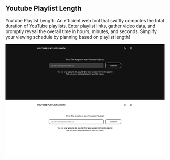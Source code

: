## Youtube Playlist Length

Youtube Playlist Length: An efficient web tool that swiftly computes the total duration of YouTube playlists. Enter playlist links, gather video data, and promptly reveal the overall time in hours, minutes, and seconds. Simplify your viewing schedule by planning based on playlist length!

![Home Page Black](.github/1440x500_black.png 'Home Page Black')
![Home Page White](.github/1440x500_white.png 'Home Page White')
